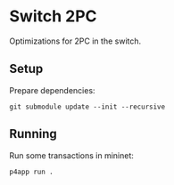 # Switch 2PC
Optimizations for 2PC in the switch.

## Setup

Prepare dependencies:

    git submodule update --init --recursive

## Running

Run some transactions in mininet:

    p4app run .
